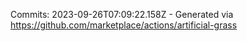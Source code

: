 Commits: 2023-09-26T07:09:22.158Z - Generated via https://github.com/marketplace/actions/artificial-grass
<br>
